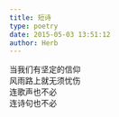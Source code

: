 ```yaml
---  
title: 短诗  
type: poetry  
date: 2015-05-03 13:51:12  
author: Herb    
---  
```

当我们有坚定的信仰  
风雨路上就无须忧伤  
连歌声也不必  
连诗句也不必